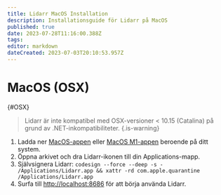 ```yaml
---
title: Lidarr MacOS Installation
description: Installationsguide för Lidarr på MacOS
published: true
date: 2023-07-28T11:16:00.388Z
tags: 
editor: markdown
dateCreated: 2023-07-03T20:10:53.957Z
---
```


# MacOS (OSX)

{#OSX}

> Lidarr är inte kompatibel med OSX-versioner < 10.15 (Catalina) på grund av .NET-inkompatibiliteter.
{.is-warning}

1. Ladda ner [MacOS-appen](https://lidarr.servarr.com/v1/update/master/updatefile?os=osx&runtime=netcore&arch=x64&installer=true) eller [MacOS M1-appen](https://lidarr.servarr.com/v1/update/master/updatefile?os=osx&runtime=netcore&arch=arm64&installer=true) beroende på ditt system.
1. Öppna arkivet och dra Lidarr-ikonen till din Applications-mapp.
1. Självsignera Lidarr: `codesign --force --deep -s - /Applications/Lidarr.app && xattr -rd com.apple.quarantine /Applications/Lidarr.app`
1. Surfa till <http://localhost:8686> för att börja använda Lidarr.